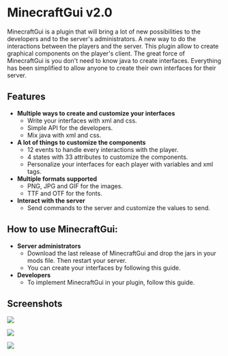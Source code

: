 # MinecraftGui v2.0

MinecraftGui is a plugin that will bring a lot of new possibilities to the developers and to the server's administrators. A new way to do the interactions between the players and the server. This plugin allow to create graphical components on the player's client. The great force of MinecraftGui is you don't need to know java to create interfaces. Everything has been simplified to allow anyone to create their own interfaces for their server.

Features
--
- **Multiple ways to create and customize your interfaces**
  - Write your interfaces with xml and css.
  - Simple API for the developers.
  - Mix java with xml and css.
- **A lot of things to customize the components**
  - 12 events to handle every interactions with the player.
  - 4 states with 33 attributes to customize the components.
  - Personalize your interfaces for each player with variables and xml tags.
- **Multiple formats supported**
  - PNG, JPG and GIF for the images.
  - TTF and OTF for the fonts.
- **Interact with the server**
  - Send commands to the server and customize the values to send.

How to use MinecraftGui:
--
- **Server administrators**
  - Download the last release of MinecraftGui and drop the jars in your mods file. Then restart your server.
  - You can create your interfaces by following this guide.
- **Developers**
  - To implement MinecraftGui in your plugin, follow this guide.

Screenshots
--

![](http://img15.hostingpics.net/pics/37530920160123122439.png)

![](http://img15.hostingpics.net/pics/97058220160123122251.png)

![](http://s28.postimg.org/vojy5hbrh/2016_01_23_12_23_16.png)
